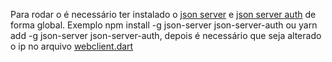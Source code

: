 Para rodar o é necessário ter instalado o [json server](https://www.npmjs.com/package/json-server) e [json server auth](https://www.npmjs.com/package/json-server-auth) de forma global. Exemplo npm install -g json-server json-server-auth ou yarn add -g json-server json-server-auth, depois é necessário que seja alterado o ip no arquivo [webclient.dart](https://github.com/Dms98Br/my_diary/blob/main/lib/services/webcliente.dart)

